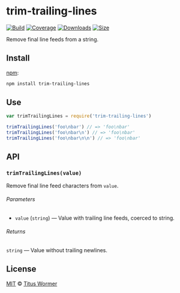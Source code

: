 ﻿# trim-trailing-lines

[![Build][build-badge]][build]
[![Coverage][coverage-badge]][coverage]
[![Downloads][downloads-badge]][downloads]
[![Size][size-badge]][size]

Remove final line feeds from a string.

## Install

[npm][]:

```sh
npm install trim-trailing-lines
```

## Use

```js
var trimTrailingLines = require('trim-trailing-lines')

trimTrailingLines('foo\nbar') // => 'foo\nbar'
trimTrailingLines('foo\nbar\n') // => 'foo\nbar'
trimTrailingLines('foo\nbar\n\n') // => 'foo\nbar'
```

## API

### `trimTrailingLines(value)`

Remove final line feed characters from `value`.

###### Parameters

*   `value` (`string`) — Value with trailing line feeds, coerced to string.

###### Returns

`string` — Value without trailing newlines.

## License

[MIT][license] © [Titus Wormer][author]

<!-- Definitions -->

[build-badge]: https://img.shields.io/travis/wooorm/trim-trailing-lines.svg

[build]: https://travis-ci.org/wooorm/trim-trailing-lines

[coverage-badge]: https://img.shields.io/codecov/c/github/wooorm/trim-trailing-lines.svg

[coverage]: https://codecov.io/github/wooorm/trim-trailing-lines

[downloads-badge]: https://img.shields.io/npm/dm/trim-trailing-lines.svg

[downloads]: https://www.npmjs.com/package/trim-trailing-lines

[size-badge]: https://img.shields.io/bundlephobia/minzip/trim-trailing-lines.svg

[size]: https://bundlephobia.com/result?p=trim-trailing-lines

[npm]: https://docs.npmjs.com/cli/install

[license]: license

[author]: https://wooorm.com
